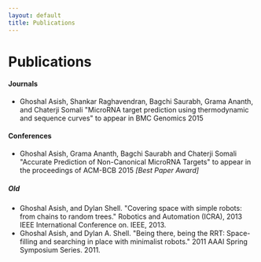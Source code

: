 ```yaml
---
layout: default
title: Publications
---
```

<div class="post">
	<h1 class="pageTitle">Publications</h1>
</div>

#### Journals
* Ghoshal Asish, Shankar Raghavendran, Bagchi Saurabh, Grama Ananth,
and Chaterji Somali "MicroRNA target prediction using thermodynamic and sequence curves" to appear in BMC Genomics 2015

#### Conferences
* Ghoshal Asish, Grama Ananth, Bagchi Saurabh
and Chaterji Somali "Accurate Prediction of Non-Canonical MicroRNA Targets" to appear in the proceedings of ACM-BCB 2015 *[Best Paper Award]*

##### Old
* Ghoshal Asish, and Dylan Shell. "Covering space with simple robots: from chains to random trees." Robotics and Automation (ICRA), 2013 IEEE International Conference on. IEEE, 2013.
* Ghoshal Asish, and Dylan A. Shell. "Being there, being the RRT: Space-filling and searching in place with minimalist robots." 2011 AAAI Spring Symposium Series. 2011.


